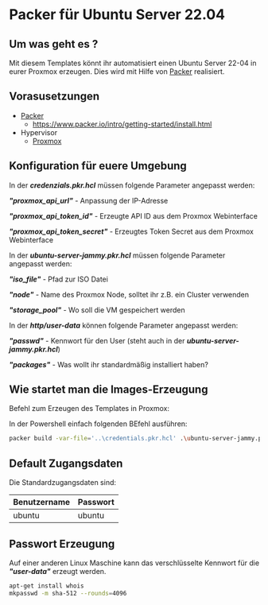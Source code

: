# Packer für Ubuntu Server 22.04

## Um was geht es ?

Mit diesem Templates könnt ihr automatisiert einen Ubuntu Server 22-04 in eurer Proxmox erzeugen. Dies wird mit Hilfe von [Packer](https://www.packer.io/) realisiert.

## Vorasusetzungen

- [Packer](https://www.packer.io/downloads.html)
  - <https://www.packer.io/intro/getting-started/install.html>
- Hypervisor
  - [Proxmox](https://www.proxmox.com/de/)

## Konfiguration für euere Umgebung

In der ***credenzials.pkr.hcl*** müssen folgende Parameter angepasst werden:

***"proxmox_api_url"*** - Anpassung der IP-Adresse

***"proxmox_api_token_id"*** - Erzeugte API ID aus dem Proxmox Webinterface

***"proxmox_api_token_secret"*** - Erzeugtes Token Secret aus dem Proxmox Webinterface

In der ***ubuntu-server-jammy.pkr.hcl*** müssen folgende Parameter angepasst werden:

***"iso_file"*** - Pfad zur ISO Datei

***"node"*** - Name des Proxmox Node, solltet ihr z.B. ein Cluster verwenden

***"storage_pool"*** - Wo soll die VM gespeichert werden

In der ***http/user-data*** können folgende Parameter angepasst werden:

***"passwd"*** - Kennwort für den User (steht auch in der ***ubuntu-server-jammy.pkr.hcl***)

***"packages"*** - Was wollt ihr standardmäßig installiert haben?

## Wie startet man die Images-Erzeugung

Befehl zum Erzeugen des Templates in Proxmox:

In der Powershell einfach folgenden BEfehl ausführen:

```sh
packer build -var-file='..\credentials.pkr.hcl' .\ubuntu-server-jammy.pkr.hcl
```

## Default Zugangsdaten

Die Standardzugangsdaten sind:

|Benutzername|Passwort|
|--------|--------|
|ubuntu|ubuntu|

## Passwort Erzeugung

Auf einer anderen Linux Maschine kann das verschlüsselte Kennwort für die ***"user-data"*** erzeugt werden.

```sh
apt-get install whois
mkpasswd -m sha-512 --rounds=4096
```